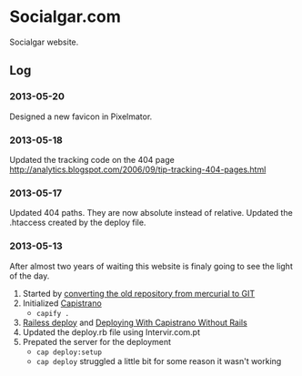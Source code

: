 # Socialgar.com

Socialgar website.

## Log

### 2013-05-20

Designed a new favicon in Pixelmator.

### 2013-05-18

Updated the tracking code on the 404 page http://analytics.blogspot.com/2006/09/tip-tracking-404-pages.html

### 2013-05-17

Updated 404 paths. They are now absolute instead of relative. Updated the .htaccess created by the deploy file.

### 2013-05-13

After almost two years of waiting this website is finaly going to see the light of the day.

1. Started by [converting the old repository from mercurial to GIT](http://hivelogic.com/articles/converting-from-mercurial-to-git/)
2. Initialized [Capistrano](http://help.github.com/deploy-with-capistrano/)
	- `capify .`
3. [Railess deploy](https://github.com/leehambley/railsless-deploy/) and [Deploying With Capistrano Without Rails](http://ryanflorence.com/deploying-with-capistrano-without-rails/)
4. Updated the deploy.rb file using Intervir.com.pt
5. Prepated the server for the deployment
	- `cap deploy:setup`
	- `cap deploy` struggled a little bit for some reason it wasn't working
	

	

